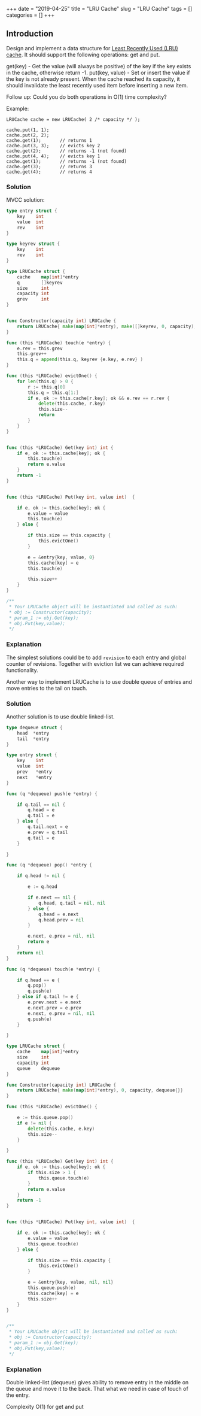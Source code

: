 +++
date = "2019-04-25"
title = "LRU Cache"
slug = "LRU Cache"
tags = []
categories = []
+++

## Introduction

Design and implement a data structure for [Least Recently Used (LRU) cache](https://en.wikipedia.org/wiki/Cache_replacement_policies#LRU). It should support the following operations: get and put.

get(key) - Get the value (will always be positive) of the key if the key exists in the cache, otherwise return -1.
put(key, value) - Set or insert the value if the key is not already present. When the cache reached its capacity, it should invalidate the least recently used item before inserting a new item.

Follow up:
Could you do both operations in O(1) time complexity?

Example:
```
LRUCache cache = new LRUCache( 2 /* capacity */ );

cache.put(1, 1);
cache.put(2, 2);
cache.get(1);       // returns 1
cache.put(3, 3);    // evicts key 2
cache.get(2);       // returns -1 (not found)
cache.put(4, 4);    // evicts key 1
cache.get(1);       // returns -1 (not found)
cache.get(3);       // returns 3
cache.get(4);       // returns 4
```

### Solution

MVCC solution:
``` go
type entry struct {
    key    int
    value  int
    rev    int    
}

type keyrev struct {
    key    int
    rev    int
}

type LRUCache struct {
    cache    map[int]*entry
    q        []keyrev
    size     int
    capacity int  
    grev     int
}


func Constructor(capacity int) LRUCache {
    return LRUCache{ make(map[int]*entry), make([]keyrev, 0, capacity), 0, capacity, 1 }
}

func (this *LRUCache) touch(e *entry) {
    e.rev = this.grev
    this.grev++
    this.q = append(this.q, keyrev {e.key, e.rev} )
}

func (this *LRUCache) evictOne() {
    for len(this.q) > 0 {
        r := this.q[0]
        this.q = this.q[1:]
        if e, ok := this.cache[r.key]; ok && e.rev == r.rev {
            delete(this.cache, r.key)
            this.size--
            return
        }
    }
}


func (this *LRUCache) Get(key int) int {
    if e, ok := this.cache[key]; ok {
        this.touch(e)
        return e.value
    }
    return -1
}


func (this *LRUCache) Put(key int, value int)  {

    if e, ok := this.cache[key]; ok {
        e.value = value
        this.touch(e)
    } else {

        if this.size == this.capacity {
            this.evictOne()
        }        

        e = &entry{key, value, 0}
        this.cache[key] = e
        this.touch(e)

        this.size++
    }
}

/**
 * Your LRUCache object will be instantiated and called as such:
 * obj := Constructor(capacity);
 * param_1 := obj.Get(key);
 * obj.Put(key,value);
 */
```

### Explanation

The simplest solutions could be to add `revision` to each entry and global counter of revisions. Together with eviction list we can achieve required functionality.

Another way to implement LRUCache is to use double queue of entries and move entries to the tail on touch.

### Solution

Another solution is to use double linked-list.

``` go
type dequeue struct {
    head  *entry
    tail  *entry
}

type entry struct {
    key    int
    value  int
    prev   *entry
    next   *entry
}

func (q *dequeue) push(e *entry) {

    if q.tail == nil {
        q.head = e
        q.tail = e
    } else {    
        q.tail.next = e
        e.prev = q.tail
        q.tail = e
    }

}

func (q *dequeue) pop() *entry {

    if q.head != nil {

        e := q.head

        if e.next == nil {
            q.head, q.tail = nil, nil
        } else {
            q.head = e.next
            q.head.prev = nil
        }

        e.next, e.prev = nil, nil
        return e
    }
    return nil
}

func (q *dequeue) touch(e *entry) {

    if q.head == e {
        q.pop()
        q.push(e)
    } else if q.tail != e {
        e.prev.next = e.next
        e.next.prev = e.prev
        e.next, e.prev = nil, nil
        q.push(e)
    }

}

type LRUCache struct {
    cache    map[int]*entry
    size     int
    capacity int  
    queue    dequeue
}

func Constructor(capacity int) LRUCache {
    return LRUCache{ make(map[int]*entry), 0, capacity, dequeue{}}
}

func (this *LRUCache) evictOne() {

    e := this.queue.pop()
    if e != nil {
        delete(this.cache, e.key)
        this.size--
    }

}

func (this *LRUCache) Get(key int) int {
    if e, ok := this.cache[key]; ok {
        if this.size > 1 {
            this.queue.touch(e)
        }
        return e.value
    }
    return -1
}


func (this *LRUCache) Put(key int, value int)  {

    if e, ok := this.cache[key]; ok {
        e.value = value
        this.queue.touch(e)
    } else {

        if this.size == this.capacity {
            this.evictOne()
        }        

        e = &entry{key, value, nil, nil}
        this.queue.push(e)
        this.cache[key] = e
        this.size++
    }
}


/**
 * Your LRUCache object will be instantiated and called as such:
 * obj := Constructor(capacity);
 * param_1 := obj.Get(key);
 * obj.Put(key,value);
 */
```

### Explanation

Double linked-list (dequeue) gives ability to remove entry in the middle on the queue and move it to the back. That what we need in case of touch of the entry.

Complexity O(1) for get and put
